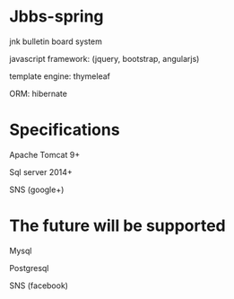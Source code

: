 Jbbs-spring
===============
jnk bulletin board system

javascript framework: (jquery, bootstrap, angularjs)

template engine: thymeleaf

ORM: hibernate

Specifications
===============
Apache Tomcat 9+

Sql server 2014+

SNS (google+)


The future will be supported
===============
Mysql

Postgresql

SNS (facebook)
